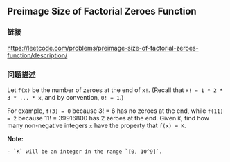## Preimage Size of Factorial Zeroes Function  
### 链接  
https://leetcode.com/problems/preimage-size-of-factorial-zeroes-function/description/  
### 问题描述
Let `f(x)` be the number of zeroes at the end of `x!`. (Recall that `x! = 1 * 2 * 3 * ... * x`, and by convention, `0! = 1`.)

For example, `f(3) = 0` because 3! = 6 has no zeroes at the end, while `f(11) = 2` because 11! = 39916800 has 2 zeroes at the end. Given `K`, find how many non-negative integers `x` have the property that `f(x) = K`.

**Note:**

	- `K` will be an integer in the range `[0, 10^9]`.
